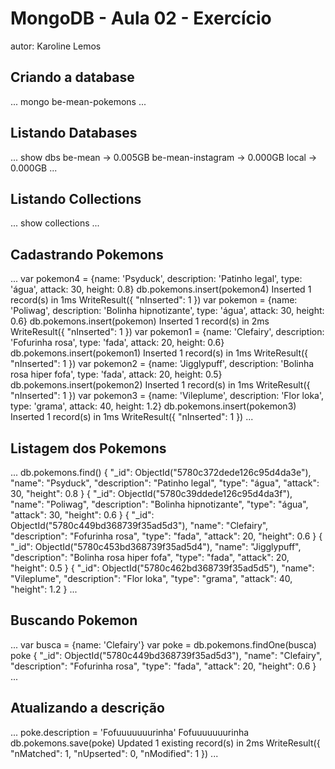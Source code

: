 # MongoDB - Aula 02 - Exercício
autor: Karoline Lemos

## Criando a database

...
mongo be-mean-pokemons
...

## Listando Databases  

...
show dbs
be-mean           → 0.005GB
be-mean-instagram → 0.000GB
local             → 0.000GB
...

## Listando Collections  

...
show collections
...

## Cadastrando Pokemons  

...
var pokemon4 = {name: 'Psyduck', description: 'Patinho legal', type: 'água', attack: 30, height: 0.8}
db.pokemons.insert(pokemon4)
Inserted 1 record(s) in 1ms
WriteResult({
  "nInserted": 1
})
var pokemon = {name: 'Poliwag', description: 'Bolinha hipnotizante', type: 'água', attack: 30, height: 0.6}
db.pokemons.insert(pokemon)
Inserted 1 record(s) in 2ms
WriteResult({
  "nInserted": 1
})
var pokemon1 = {name: 'Clefairy', description: 'Fofurinha rosa', type: 'fada', attack: 20, height: 0.6}
db.pokemons.insert(pokemon1)
Inserted 1 record(s) in 1ms
WriteResult({
  "nInserted": 1
})
var pokemon2 = {name: 'Jigglypuff', description: 'Bolinha rosa hiper fofa', type: 'fada', attack: 20, height: 0.5}
db.pokemons.insert(pokemon2)
Inserted 1 record(s) in 1ms
WriteResult({
  "nInserted": 1
})
var pokemon3 = {name: 'Vileplume', description: 'Flor loka', type: 'grama', attack: 40, height: 1.2}
db.pokemons.insert(pokemon3)
Inserted 1 record(s) in 1ms
WriteResult({
  "nInserted": 1
})
...

## Listagem dos Pokemons  

...
db.pokemons.find()
{
  "_id": ObjectId("5780c372dede126c95d4da3e"),
  "name": "Psyduck",
  "description": "Patinho legal",
  "type": "água",
  "attack": 30,
  "height": 0.8
}
{
  "_id": ObjectId("5780c39ddede126c95d4da3f"),
  "name": "Poliwag",
  "description": "Bolinha hipnotizante",
  "type": "água",
  "attack": 30,
  "height": 0.6
}
{
  "_id": ObjectId("5780c449bd368739f35ad5d3"),
  "name": "Clefairy",
  "description": "Fofurinha rosa",
  "type": "fada",
  "attack": 20,
  "height": 0.6
}
{
  "_id": ObjectId("5780c453bd368739f35ad5d4"),
  "name": "Jigglypuff",
  "description": "Bolinha rosa hiper fofa",
  "type": "fada",
  "attack": 20,
  "height": 0.5
}
{
  "_id": ObjectId("5780c462bd368739f35ad5d5"),
  "name": "Vileplume",
  "description": "Flor loka",
  "type": "grama",
  "attack": 40,
  "height": 1.2
}
...

## Buscando Pokemon  

...
var busca = {name: 'Clefairy'}
var poke = db.pokemons.findOne(busca)
poke
{
  "_id": ObjectId("5780c449bd368739f35ad5d3"),
  "name": "Clefairy",
  "description": "Fofurinha rosa",
  "type": "fada",
  "attack": 20,
  "height": 0.6
}
...

## Atualizando a descrição  

...
poke.description = 'Fofuuuuuuurinha'
Fofuuuuuuurinha
db.pokemons.save(poke)
Updated 1 existing record(s) in 2ms
WriteResult({
  "nMatched": 1,
  "nUpserted": 0,
  "nModified": 1
})
...


